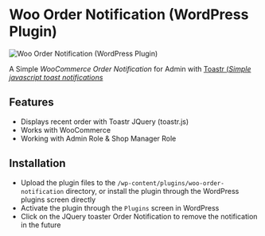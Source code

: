# Woo Order Notification (WordPress Plugin)

<img alt="Woo Order Notification (WordPress Plugin)" src="https://s3.envato.com/files/253101385/screenshots/01_preview1.jpg">

A Simple <i>WooCommerce Order Notification</i> for Admin with <a href='https://codeseven.github.io/toastr' target='_blank'>Toastr (<i>Simple javascript toast notifications</i></a>

## Features

- Displays recent order with Toastr JQuery (toastr.js)
- Works with WooCommerce
- Working with Admin Role & Shop Manager Role

## Installation

- Upload the plugin files to the `/wp-content/plugins/woo-order-notification` directory, or install the plugin through the WordPress plugins screen directly
- Activate the plugin through the `Plugins` screen in WordPress
- Click on the JQuery toaster Order Notification to remove the notification in the future
